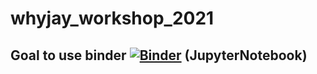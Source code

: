 # whyjay_workshop_2021
## Goal to use binder [![Binder](https://mybinder.org/badge_logo.svg)](https://mybinder.org/v2/gh/joshiman12/whyjay_workshop_2021/main) (JupyterNotebook)
